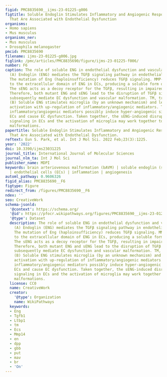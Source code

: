 ```yaml
---
figid: PMC8835690__ijms-23-01225-g006
figtitle: Soluble Endoglin Stimulates Inflammatory and Angiogenic Responses in Microglia
  That Are Associated with Endothelial Dysfunction
organisms:
- Homo sapiens
- Mus musculus
organisms_ner:
- Mus musculus
- Drosophila melanogaster
pmcid: PMC8835690
filename: ijms-23-01225-g006.jpg
figlink: /pmc/articles/PMC8835690/figure/ijms-23-01225-f006/
number: F6
caption: The role of soluble ENG in endothelial dysfunction and vascular malformation.
  (A) Endoglin (ENG) mediates the TGFβ signaling pathway in endothelial cells (ECs).
  The mutation of Eng (haploinsufficiency) reduces TGFβ signaling. MMP-14 cleaves
  to the extracellular domain of ENG in ECs, producing a soluble form of ENG (sENG).
  The sENG acts as a decoy receptor for the TGFβ, resulting in impaired TGFβ signaling.
  Therefore, both mutant ENG and sENG lead to the disruption of TGFβ signaling and
  subsequently mediate EC dysfunction and vascular malformation. TM, transmembrane.
  (B) Soluble ENG stimulates microglia (by an unknown mechanism) and leads to microglial
  activation with up-regulation of inflammatory/angiogenic mediators. The microglia-derived
  inflammatory/angiogenic mediators possibly induce hyper-angiogenic signaling on
  ECs and cause EC dysfunction. Taken together, the sENG-induced disruption of TGFβ
  signaling in ECs and the activation of microglia may work together to drive vascular
  malformations.
papertitle: Soluble Endoglin Stimulates Inflammatory and Angiogenic Responses in Microglia
  That Are Associated with Endothelial Dysfunction.
reftext: Eun S. Park, et al. Int J Mol Sci. 2022 Feb;23(3):1225.
year: '2022'
doi: 10.3390/ijms23031225
journal_title: International Journal of Molecular Sciences
journal_nlm_ta: Int J Mol Sci
publisher_name: MDPI
keywords: brain arteriovenous malformation (bAVM) | soluble endoglin (sENG) | microglia
  | endothelial cells (ECs) | inflammation | angiogenesis
automl_pathway: 0.9606326
figid_alias: PMC8835690__F6
figtype: Figure
redirect_from: /figures/PMC8835690__F6
ndex: ''
seo: CreativeWork
schema-jsonld:
  '@context': https://schema.org/
  '@id': https://pfocr.wikipathways.org/figures/PMC8835690__ijms-23-01225-g006.html
  '@type': Dataset
  description: The role of soluble ENG in endothelial dysfunction and vascular malformation.
    (A) Endoglin (ENG) mediates the TGFβ signaling pathway in endothelial cells (ECs).
    The mutation of Eng (haploinsufficiency) reduces TGFβ signaling. MMP-14 cleaves
    to the extracellular domain of ENG in ECs, producing a soluble form of ENG (sENG).
    The sENG acts as a decoy receptor for the TGFβ, resulting in impaired TGFβ signaling.
    Therefore, both mutant ENG and sENG lead to the disruption of TGFβ signaling and
    subsequently mediate EC dysfunction and vascular malformation. TM, transmembrane.
    (B) Soluble ENG stimulates microglia (by an unknown mechanism) and leads to microglial
    activation with up-regulation of inflammatory/angiogenic mediators. The microglia-derived
    inflammatory/angiogenic mediators possibly induce hyper-angiogenic signaling on
    ECs and cause EC dysfunction. Taken together, the sENG-induced disruption of TGFβ
    signaling in ECs and the activation of microglia may work together to drive vascular
    malformations.
  license: CC0
  name: CreativeWork
  creator:
    '@type': Organization
    name: WikiPathways
  keywords:
  - Eng
  - Tgfb1
  - Ltbp1
  - tm
  - Ecs
  - Mmp14
  - en
  - dpp
  - gbb
  - put
  - mav
  - br
  - 'On'
---
```

